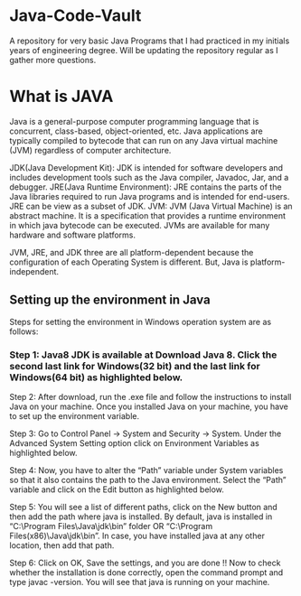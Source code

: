 # Java-Code-Vault
A repository for very basic Java Programs that I had practiced in my initials years of engineering degree. Will be updating the repository regular as I gather more questions.


# What is JAVA
Java is a general-purpose computer programming language that is concurrent, class-based, object-oriented, etc. 
Java applications are typically compiled to bytecode that can run on any Java virtual machine (JVM) regardless of computer architecture.

JDK(Java Development Kit): JDK is intended for software developers and includes development tools such as the Java compiler, Javadoc, Jar, and a debugger.
JRE(Java Runtime Environment): JRE contains the parts of the Java libraries required to run Java programs and is intended for end-users. JRE can be view as a subset of JDK.
JVM: JVM (Java Virtual Machine) is an abstract machine. It is a specification that provides a runtime environment in which java bytecode can be executed. JVMs are available for many hardware and software platforms.

JVM, JRE, and JDK three are all platform-dependent because the configuration of each Operating System is different. But, Java is platform-independent. 

## Setting up the environment in Java

Steps for setting the environment in Windows operation system are as follows: 

### Step 1: Java8 JDK is available at Download Java 8. Click the second last link for Windows(32 bit) and the last link for Windows(64 bit) as highlighted below. 

Step 2: After download, run the .exe file and follow the instructions to install Java on your machine. Once you installed Java on your machine, you have to set up the environment variable.

Step 3: Go to Control Panel -> System and Security -> System. 
Under the Advanced System Setting option click on Environment Variables as highlighted below. 
 
Step 4: Now, you have to alter the “Path” variable under System variables so that it also contains the path to the Java environment. Select the “Path” variable and click on the Edit button as highlighted below. 
 
Step 5: You will see a list of different paths, click on the New button and then add the path where java is installed. By default, java is installed in “C:\Program Files\Java\jdk\bin” folder OR “C:\Program Files(x86)\Java\jdk\bin”. In case, you have installed java at any other location, then add that path. 

Step 6: Click on OK, Save the settings, and you are done !! Now to check whether the installation is done correctly, open the command prompt and type javac -version. You will see that java is running on your machine.
